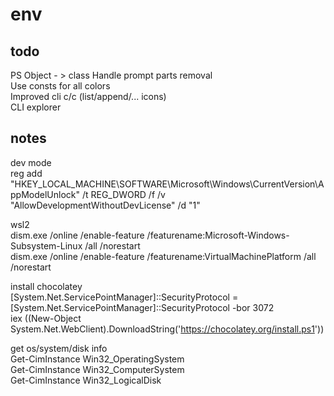 # env

## todo

PS Object - > class
Handle prompt parts removal \
Use consts for all colors \
Improved cli c/c (list/append/... icons) \
CLI explorer

## notes

dev mode \
reg add "HKEY_LOCAL_MACHINE\SOFTWARE\Microsoft\Windows\CurrentVersion\AppModelUnlock" /t REG_DWORD /f /v "AllowDevelopmentWithoutDevLicense" /d "1"

wsl2 \
dism.exe /online /enable-feature /featurename:Microsoft-Windows-Subsystem-Linux /all /norestart \
dism.exe /online /enable-feature /featurename:VirtualMachinePlatform /all /norestart

install chocolatey \
[System.Net.ServicePointManager]::SecurityProtocol = [System.Net.ServicePointManager]::SecurityProtocol -bor 3072 \
iex ((New-Object System.Net.WebClient).DownloadString('https://chocolatey.org/install.ps1'))

get os/system/disk info \
Get-CimInstance Win32_OperatingSystem \
Get-CimInstance Win32_ComputerSystem \
Get-CimInstance Win32_LogicalDisk